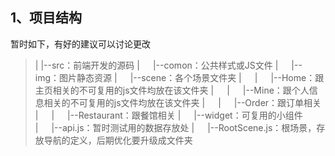 ## 1、项目结构
暂时如下，有好的建议可以讨论更改
>|
>|--src：前端开发的源码
>|&emsp;&ensp;|--comon：公共样式或JS文件
>|&emsp;&ensp;|--img：图片静态资源
>|&emsp;&ensp;|--scene：各个场景文件夹
>|&emsp;&ensp;|&emsp;&ensp;|--Home：跟主页相关的不可复用的js文件均放在该文件夹
>|&emsp;&ensp;|&emsp;&ensp;|--Mine：跟个人信息相关的不可复用的js文件均放在该文件夹
>|&emsp;&ensp;|&emsp;&ensp;|--Order：跟订单相关
>|&emsp;&ensp;|&emsp;&ensp;|--Restaurant：跟餐馆相关
>|&emsp;&ensp;|--widget：可复用的小组件
>|&emsp;&ensp;|--api.js：暂时测试用的数据存放处
>|&emsp;&ensp;|--RootScene.js：根场景，存放导航的定义，后期优化要升级成文件夹
